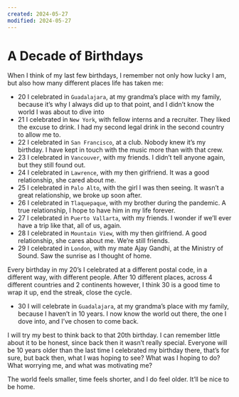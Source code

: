 ```yaml
---
created: 2024-05-27
modified: 2024-05-27
---
```


# A Decade of Birthdays

When I think of my last few birthdays, I remember not only how lucky I am, but also how many different places life has taken me:

- 20 I celebrated in `Guadalajara`, at my grandma’s place with my family, because it’s why I always did up to that point, and I didn’t know the world I was about to dive into
- 21 I celebrated in `New York`, with fellow interns and a recruiter. They liked the excuse to drink. I had my second legal drink in the second country to allow me to.
- 22 I celebrated in `San Francisco`, at a club. Nobody knew it’s my birthday. I have kept in touch with the music more than with that crew.
- 23 I celebrated in `Vancouver`, with my friends. I didn’t tell anyone again, but they still found out.
- 24 I celebrated in `Lawrence`, with my then girlfriend. It was a good relationship, she cared about me.
- 25 I celebrated in `Palo Alto`, with the girl I was then seeing. It wasn’t a great relationship, we broke up soon after.
- 26 I celebrated in `Tlaquepaque`, with my brother during the pandemic. A true relationship, I hope to have him in my life forever.
- 27 I celebrated in `Puerto Vallarta`, with my friends. I wonder if we’ll ever have a trip like that, all of us, again.
- 28 I celebrated in `Mountain View`, with my then girlfriend. A good relationship, she cares about me. We’re still friends.
- 29 I celebrated in `London`, with my mate Ajay Gandhi, at the Ministry of Sound. Saw the sunrise as I thought of home.

Every birthday in my 20’s I celebrated at a different postal code, in a different way, with different people. After 10 different places, across 4 different countries and 2 continents however, I think 30 is a good time to wrap it up, end the streak, close the cycle.

- 30 I will celebrate in `Guadalajara`, at my grandma’s place with my family, because I haven’t in 10 years. I now know the world out there, the one I dove into, and I’ve chosen to come back.

I will try my best to think back to that 20th birthday. I can remember little about it to be honest, since back then it wasn’t really special. Everyone will be 10 years older than the last time I celebrated my birthday there, that’s for sure, but back then, what I was hoping to see? What was I hoping to do? What worrying me, and what was motivating me?

The world feels smaller, time feels shorter, and I do feel older. It’ll be nice to be home.
